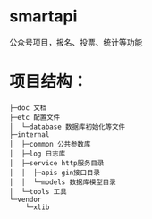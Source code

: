 # smartapi
公众号项目，报名、投票、统计等功能

# 项目结构：
```
├─doc 文档
├─etc 配置文件
│  └─database 数据库初始化等文件
├─internal 
│  ├─common 公共参数库
│  ├─log 日志库
│  ├─service http服务目录
│  │  ├─apis gin接口目录
│  │  └─models 数据库模型目录
│  └─tools 工具
└─vendor
    └─xlib

```



